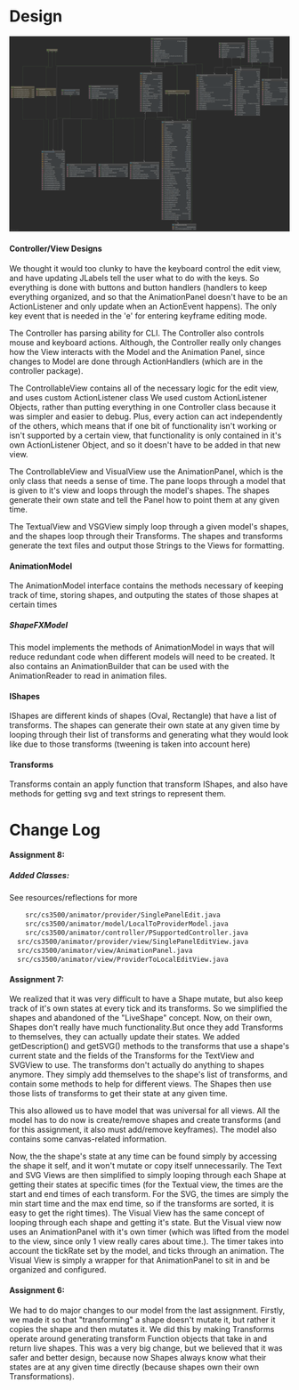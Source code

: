 
# Design

![alt text](ExcellenceClassDiagram.png "Logo Title Text 1")


#### Controller/View Designs
We thought it would too clunky to have the keyboard control the edit view, and have updating JLabels tell the user what to do with
the keys. So everything is done with buttons and button handlers (handlers to keep everything organized, and so that the AnimationPanel
doesn't have to be an ActionListener and only update when an ActionEvent happens). The only key event that is needed in the 'e' for 
entering keyframe editing mode.

The Controller has parsing ability for CLI. The Controller also controls mouse and keyboard actions. Although, the Controller really
only changes how the View interacts with the Model and the Animation Panel, since changes to Model are done through ActionHandlers (which are in the controller package).

The ControllableView contains all of the necessary logic for the edit view, and uses custom ActionListener class We used custom ActionListener Objects,
rather than putting everything in one Controller class because it was simpler and easier to debug. Plus, every action can act
independently of the others, which means that if one bit of functionality isn't working or isn't supported by a certain view, 
that functionality is only contained in it's own ActionListener Object, and so it doesn't have to be added in that new view.

The ControllableView and VisualView use the AnimationPanel, which is the only class that needs a sense of time. The pane loops through
a model that is given to it's view and loops through the model's shapes. The shapes generate their own state and tell the Panel how to point
them at any given time.

The TextualView and VSGView simply loop through a given model's shapes, and the shapes loop through their Transforms. The shapes and transforms
generate the text files and output those Strings to the Views for formatting.

#### AnimationModel
The AnimationModel interface contains the methods necessary of keeping track of time, storing shapes, and outputing the states of those shapes at certain times

##### ShapeFXModel
This model implements the methods of AnimationModel in ways that will reduce redundant code when different models will need to be created. It also contains
an AnimationBuilder that can be used with the AnimationReader to read in animation files.

#### IShapes
IShapes are different kinds of shapes (Oval, Rectangle) that have a list of transforms. The shapes can generate their
own state at any given time by looping through their list of transforms and generating what they would look like due to those
transforms (tweening is taken into account here)

#### Transforms
Transforms contain an apply function that transform IShapes, and also have methods for getting svg and text strings to represent
them.

# Change Log

#### Assignment 8:
##### Added Classes:

See resources/reflections for more

```
	src/cs3500/animator/provider/SinglePanelEdit.java
	src/cs3500/animator/model/LocalToProviderModel.java
	src/cs3500/animator/controller/PSupportedController.java
  src/cs3500/animator/provider/view/SinglePanelEditView.java
  src/cs3500/animator/view/AnimationPanel.java
  src/cs3500/animator/view/ProviderToLocalEditView.java
```

#### Assignment 7:
We realized that it was very difficult to have a Shape mutate, but also keep track of it's own states at every tick and its transforms. So we simplified the shapes and abandoned of the "LiveShape" concept. Now, on their own, Shapes don't really have much functionality.But once they add Transforms to themselves, they can actually update their states. 
We added getDescription() and getSVG() methods to the transforms that use a shape's current state 
and the fields of the Transforms for the TextView and SVGView to use. The transforms don't actually do anything to shapes anymore. They simply add themselves to the shape's list of transforms, and contain some methods to help for different views. The Shapes then use those lists of transforms to get their state at any given time.

This also allowed us to have model that was universal for all views. All the model has to do now is create/remove shapes and create transforms 
(and for this assignment, it also must add/remove keyframes). The model also contains some canvas-related information.

Now, the the shape's state at any time can be found simply by accessing the shape it self, and it won't mutate or copy itself unnecessarily.
The Text and SVG Views are then simplified to simply looping through each Shape at getting their states at specific times 
(for the Textual view, the times are the start and end times of each transform. For the SVG, the times are simply the min start time and 
the max end time, so if the transforms are sorted, it is easy to get the right times).
The Visual View has the same concept of looping through each shape and getting it's state. But the Visual view now uses an AnimationPanel with it's own timer (which was
lifted from the model to the view, since only 1 view really cares about time.). The timer takes into account the tickRate
set by the model, and ticks through an animation. The Visual View is simply a wrapper for that AnimationPanel to sit in and be 
organized and configured.

#### Assignment 6:
We had to do major changes to our model from the last assignment.
Firstly, we made it so that "transforming" a shape doesn't mutate it, but rather it copies the shape and then mutates it.
We did this by making Transforms operate around generating transform Function objects that take in and return live shapes.
This was a very big change, but we believed that it was safer and better design, because now Shapes always know what their
states are at any given time directly (because shapes own their own Transformations).





